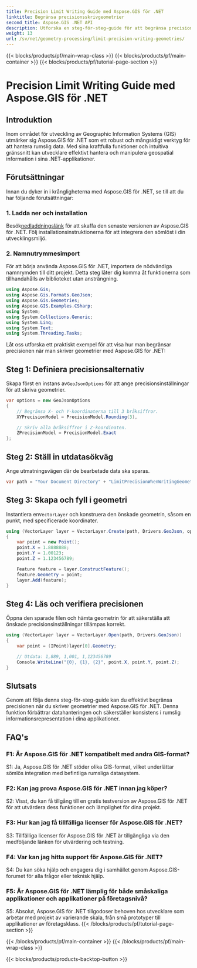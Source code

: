 ```yaml
---
title: Precision Limit Writing Guide med Aspose.GIS för .NET
linktitle: Begränsa precisionsskrivgeometrier
second_title: Aspose.GIS .NET API
description: Utforska en steg-för-steg-guide för att begränsa precisionen i att skriva geometrier med Aspose.GIS för .NET. Förbättra rumslig datahantering utan ansträngning.
weight: 13
url: /sv/net/geometry-processing/limit-precision-writing-geometries/
---
```


{{< blocks/products/pf/main-wrap-class >}}
{{< blocks/products/pf/main-container >}}
{{< blocks/products/pf/tutorial-page-section >}}

# Precision Limit Writing Guide med Aspose.GIS för .NET

## Introduktion

Inom området för utveckling av Geographic Information Systems (GIS) utmärker sig Aspose.GIS för .NET som ett robust och mångsidigt verktyg för att hantera rumslig data. Med sina kraftfulla funktioner och intuitiva gränssnitt kan utvecklare effektivt hantera och manipulera geospatial information i sina .NET-applikationer.

## Förutsättningar

Innan du dyker in i krångligheterna med Aspose.GIS för .NET, se till att du har följande förutsättningar:

### 1. Ladda ner och installation

 Besök[nedladdningslänk](https://releases.aspose.com/gis/net/) för att skaffa den senaste versionen av Aspose.GIS för .NET. Följ installationsinstruktionerna för att integrera den sömlöst i din utvecklingsmiljö.

### 2. Namnutrymmesimport

För att börja använda Aspose.GIS för .NET, importera de nödvändiga namnrymden till ditt projekt. Detta steg låter dig komma åt funktionerna som tillhandahålls av biblioteket utan ansträngning.

```csharp
using Aspose.Gis;
using Aspose.Gis.Formats.GeoJson;
using Aspose.Gis.Geometries;
using Aspose.GIS.Examples.CSharp;
using System;
using System.Collections.Generic;
using System.Linq;
using System.Text;
using System.Threading.Tasks;
```

Låt oss utforska ett praktiskt exempel för att visa hur man begränsar precisionen när man skriver geometrier med Aspose.GIS för .NET:

## Steg 1: Definiera precisionsalternativ

 Skapa först en instans av`GeoJsonOptions` för att ange precisionsinställningar för att skriva geometrier.

```csharp
var options = new GeoJsonOptions
{
    // Begränsa X- och Y-koordinaterna till 3 bråksiffror.
    XYPrecisionModel = PrecisionModel.Rounding(3),

    // Skriv alla bråksiffror i Z-koordinaten.
    ZPrecisionModel = PrecisionModel.Exact
};
```

## Steg 2: Ställ in utdatasökväg

Ange utmatningsvägen där de bearbetade data ska sparas.

```csharp
var path = "Your Document Directory" + "LimitPrecisionWhenWritingGeometries_out.json";
```

## Steg 3: Skapa och fyll i geometri

 Instantiera en`VectorLayer` och konstruera den önskade geometrin, såsom en punkt, med specificerade koordinater.

```csharp
using (VectorLayer layer = VectorLayer.Create(path, Drivers.GeoJson, options))
{
    var point = new Point();
    point.X = 1.8888888;
    point.Y = 1.00123;
    point.Z = 1.123456789;

    Feature feature = layer.ConstructFeature();
    feature.Geometry = point;
    layer.Add(feature);
}
```

## Steg 4: Läs och verifiera precisionen

Öppna den sparade filen och hämta geometrin för att säkerställa att önskade precisionsinställningar tillämpas korrekt.

```csharp
using (VectorLayer layer = VectorLayer.Open(path, Drivers.GeoJson))
{
    var point = (IPoint)layer[0].Geometry;

    // Utdata: 1,889, 1,001, 1,123456789
    Console.WriteLine("{0}, {1}, {2}", point.X, point.Y, point.Z);
}
```

## Slutsats

Genom att följa denna steg-för-steg-guide kan du effektivt begränsa precisionen när du skriver geometrier med Aspose.GIS för .NET. Denna funktion förbättrar datahanteringen och säkerställer konsistens i rumslig informationsrepresentation i dina applikationer.

## FAQ's

### F1: Är Aspose.GIS för .NET kompatibelt med andra GIS-format?

S1: Ja, Aspose.GIS för .NET stöder olika GIS-format, vilket underlättar sömlös integration med befintliga rumsliga datasystem.

### F2: Kan jag prova Aspose.GIS för .NET innan jag köper?

S2: Visst, du kan få tillgång till en gratis testversion av Aspose.GIS för .NET för att utvärdera dess funktioner och lämplighet för dina projekt.

### F3: Hur kan jag få tillfälliga licenser för Aspose.GIS för .NET?

S3: Tillfälliga licenser för Aspose.GIS för .NET är tillgängliga via den medföljande länken för utvärdering och testning.

### F4: Var kan jag hitta support för Aspose.GIS för .NET?

S4: Du kan söka hjälp och engagera dig i samhället genom Aspose.GIS-forumet för alla frågor eller teknisk hjälp.

### F5: Är Aspose.GIS för .NET lämplig för både småskaliga applikationer och applikationer på företagsnivå?

S5: Absolut, Aspose.GIS för .NET tillgodoser behoven hos utvecklare som arbetar med projekt av varierande skala, från små prototyper till applikationer av företagsklass.
{{< /blocks/products/pf/tutorial-page-section >}}

{{< /blocks/products/pf/main-container >}}
{{< /blocks/products/pf/main-wrap-class >}}

{{< blocks/products/products-backtop-button >}}
